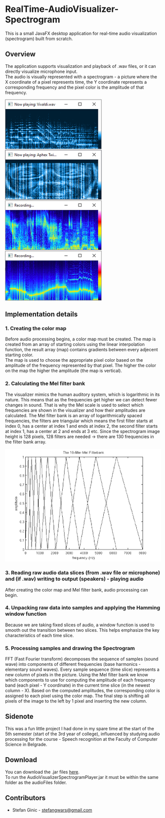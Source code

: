 # RealTime-AudioVisualizer-Spectrogram
This is a small JavaFX desktop application for real-time audio visualization (spectrogram) built from scratch.

## Overview
The application supports visualization and playback of .wav files, or it can directly visualize microphone input.
<br>The audio is visually represented with a spectrogram - a picture where the X coordinate of a pixel represents time, the Y coordinate represents a corresponding frequency and the pixel color is the amplitude of that frequency.

![Alt text](images/player.png?raw=true "Playing Vivaldi")
![Alt text](images/aphex.png?raw=true "Aphex Twin Equation")
![Alt text](images/mic.png?raw=true "Random talk")
![Alt text](images/whistle.png?raw=true "Whistling")

## Implementation details
### 1. Creating the color map
Before audio processing begins, a color map must be created. The map is created from an array of starting colors using the linear interpolation function, the result array (map) contains gradients between every adjecent starting color. <br>The map is used to choose the appropriate pixel color based on the amplitude of the frequency represented by that pixel. The higher the color on the map the higher the amplitude (the map is vertical).

### 2. Calculating the Mel filter bank
The visualizer mimics the human auditory system, which is logarithmic in its nature. This means that as the frequencies get higher we can detect fewer changes in sound. That is why the Mel scale is used to select which frequencies are shown in the visualizer and how their amplitudes are calculated. The Mel filter bank is an array of logarithmically spaced frequencies, the filters are triangular which means the first filter starts at index 0, has a center at index 1 and ends at index 2, the second filter starts at index 1, has a center at 2 and ends at 3 etc. Since the spectrogram image height is 128 pixels, 128 filters are needed -> there are 130 frequencies in the filter bank array.

![Alt text](images/melbank.png?raw=true "10 filter example")

### 3. Reading raw audio data slices (from .wav file or microphone) and (if .wav) writing to output (speakers) - playing audio
After creating the color map and Mel filter bank, audio processing can begin.

### 4. Unpacking raw data into samples and applying the Hamming window function
Because we are taking fixed slices of audio, a window function is used to smooth out the transition between two slices. This helps emphasize the key characteristics of each time slice.

### 5. Processing samples and drawing the Spectrogram
FFT (Fast Fourier transform) decomposes the sequence of samples (sound wave) into components of different frequencies (base harmonics - elementary sound waves). Every sample sequence (time slice) represents a new column of pixels in the picture. Using the Mel filter bank we know which components to use for computing the amplitude of each frequency band (each pixel - Y coordinate) in the current time slice (in the newest column - X). Based on the computed amplitudes, the corresponding color is assigned to each pixel using the color map. The final step is shifting all pixels of the image to the left by 1 pixel and inserting the new column.

## Sidenote
This was a fun little project I had done in my spare time at the start of the 5th semester (start of the 3rd year of college), influenced by studying audio processing for the course - Speech recognition at the Faculty of Computer Science in Belgrade.

## Download
You can download the .jar files [here](downloads).<br>
To run the AudioVisualizerSpectrogramPlayer.jar it must be within the same folder as the audioFiles folder.

## Contributors
- Stefan Ginic - <stefangwars@gmail.com>
